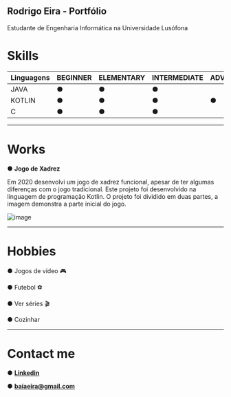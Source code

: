 ## Rodrigo Eira - Portfólio

Estudante de Engenharia Informática na Universidade Lusófona



# Skills

|Linguagens |BEGINNER |ELEMENTARY |INTERMEDIATE |ADVANCED |EXPERT| 
|-----------|-----------|-----------|-----------|-----------|-----------|
|JAVA|● |● |● |  |  |
|KOTLIN|● |● |● |● |  |
|C|● |● |● |  |  |


-----------
# Works

● **Jogo de Xadrez**

Em 2020 desenvolvi um jogo de xadrez funcional, apesar de ter algumas diferenças com o jogo tradicional. Este projeto foi desenvolvido na linguagem de programação Kotlin.
O projeto foi dividido em duas partes, a imagem demonstra a parte inicial do jogo.

![image](https://user-images.githubusercontent.com/77054565/113521600-63610a80-9592-11eb-8b40-5628938b1fa2.png)

-----------
# Hobbies

● Jogos de vídeo 🎮

● Futebol ⚽

● Ver séries 🎬

● Cozinhar

-----------
# Contact me

● **[Linkedin](https://www.linkedin.com/in/rodrigo-eira-7542811b3/)**

● **baiaeira@gmail.com**





